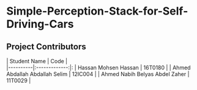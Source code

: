 # Simple-Perception-Stack-for-Self-Driving-Cars

## Project Contributors

| Student Name    |      Code     |  
|----------|:-------------:|:
| Hassan Mohsen Hassan |  16T0180 | 
| Ahmed Abdallah Abdallah Selim |  12IC004 |
| Ahmed Nabih Belyas Abdel Zaher  | 11T0029 | 
